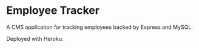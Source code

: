 # Employee Tracker

A CMS application for tracking employees backed by Express and MySQL.

Deployed with Heroku: []()
